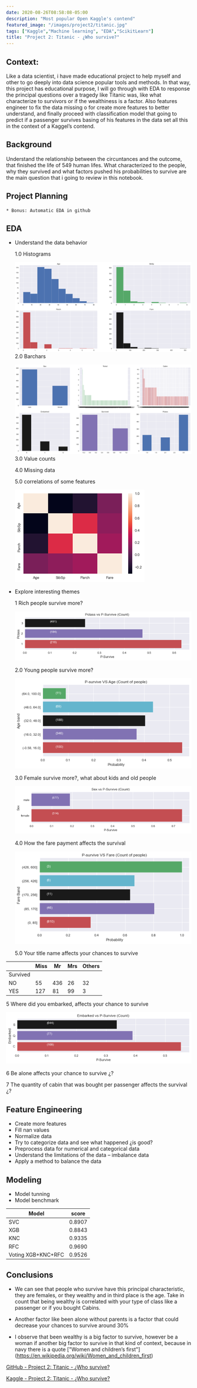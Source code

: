 ```yaml
---
date: 2020-08-26T08:58:08-05:00
description: "Most popular Open Kaggle's contend"
featured_image: "/images/project2/titanic.jpg"
tags: ["Kaggle","Machine learning", "EDA","ScikitLearn"]
title: "Project 2: Titanic - ¿Who survive?"
---
```


## Context:
Like a data scientist, i have made educational project to help myself and other to go deeply into data science popular tools and methods. In that way, this project has educational purpose, I will go through with EDA to response the principal questions over a tragedy like Titanic was, like what characterize to survivors or if the wealthiness is a factor. Also features engineer to fix the data missing o for create more features to better understand, and finally proceed with classification model that going to predict if a passenger survives basing of his features in the data set all this in the context of a Kaggel’s contend. 

## Background
Understand the relationship between the circuntances and the outcome, that finished the life of 549 human lifes. What characterized to the people, why they survived and what factors pushed his probabilities to survive are the main question that i going to review in this notebook.

## Project Planning
    * Bonus: Automatic EDA in github

## EDA

* Understand the data behavior <p>
  1.0 Histograms<p>
  ![](/images/project2/numerica_hist.png)
  2.0 Barchars <p>
  ![](/images/project2/char_catg.png)
  3.0 Value counts <p>
  4.0 Missing data<p>
  5.0 correlations of some features<p>
  ![](/images/project2/corr.png)
* Explore interesting themes <p>
  1 Rich people survive more?<p>
  ![](/images/project2/pcall_survive.png)

  2.0 Young people survive more? <p>
  ![](/images/project2/survive_age.png)

  3.0 Female survive more?, what about kids and old people<p>
  ![](/images/project2/survive_catg_data.png)

  4.0 How the fare payment affects the survival<p>
   ![](/images/project2/survive_fare.png)

  5.0 Your title name affects your chances to survive<p>

|           |  Miss |  Mr | Mrs  |Others|
|-----------|-------|-------|-------|-------|
|Survived |      |        |      |     |
|NO        |            55  |436  | 26     | 32|
|YES        |          127  | 81  | 99     | 3|

  5 Where did you embarked, affects your chance to survive<p>
  ![](/images/project2/embark_surv.png)

  6 Be alone affects your chance to survive ¿? <p>

  7 The quantity of cabin that was bought per passenger affects the survival   ¿?

## Feature Engineering
* Create more features
* Fill nan values
* Normalize data
* Try to categorize data and see what happened ¿is good?
* Preprocess data for numerical and categorical data
* Understand the limitations of the data – imbalance data
* Apply a method to balance the data


## Modeling
* Model tunning
* Model benchmark

| Model  | score  | 
|---|---|
| SVC  |    0.8907 |  
| XGB  | 0.8843 | 
| KNC  |   0.9335|
| RFC |    0.9690 |
| Voting XGB+KNC+RFC| 0.9526| 


## Conclusions
* We can see that people who survive have this principal characteristic, they are females, or they wealthy and in third place is the age. Take in count that being wealthy is correlated with your type of class like a passenger or if you bought Cabins.

* Another factor like been alone without parents is a factor that could decrease your chances to survive around 30%

* I observe that been wealthy is a big factor to survive, however be a woman if another big factor to survive in that kind of context, because in navy there is a quote ["Women and children’s first"]
(https://en.wikipedia.org/wiki/Women_and_children_first)

[GitHub - Project 2: Titanic - ¿Who survive?](https://github.com/DavidCastilloAlvarado/titanic_kaggle)

[Kaggle - Project 2: Titanic - ¿Who survive?](https://www.kaggle.com/scarecrow2020/titanic-study-by-david-castillo)

